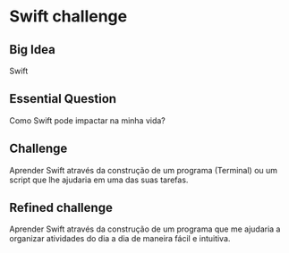 # Swift challenge
## Big Idea
Swift

## Essential Question
Como Swift pode impactar na minha vida?

## Challenge
Aprender Swift através da construção de um programa (Terminal) ou um script que lhe ajudaria em uma das suas tarefas.

## Refined challenge
Aprender Swift através da construção de um programa que me ajudaria a organizar atividades do dia a dia de maneira fácil e intuitiva.